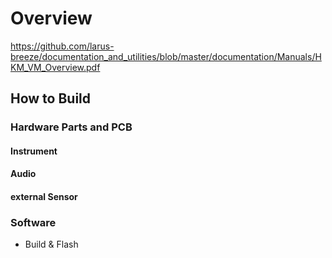 # Overview

https://github.com/larus-breeze/documentation_and_utilities/blob/master/documentation/Manuals/HKM_VM_Overview.pdf



## How to Build
### Hardware Parts and PCB
#### Instrument
#### Audio
#### external Sensor 

### Software
- Build & Flash 
